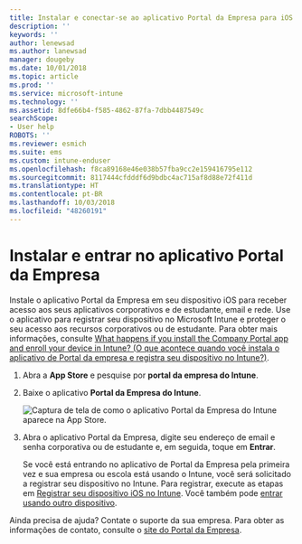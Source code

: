 ```yaml
---
title: Instalar e conectar-se ao aplicativo Portal da Empresa para iOS | Microsoft Docs
description: ''
keywords: ''
author: lenewsad
ms.author: lanewsad
manager: dougeby
ms.date: 10/01/2018
ms.topic: article
ms.prod: ''
ms.service: microsoft-intune
ms.technology: ''
ms.assetid: 8dfe66b4-f585-4862-87fa-7dbb4487549c
searchScope:
- User help
ROBOTS: ''
ms.reviewer: esmich
ms.suite: ems
ms.custom: intune-enduser
ms.openlocfilehash: f8ca89168e46e038b57fba9cc2e159416795e112
ms.sourcegitcommit: 8117444cfdddf6d9bdbc4ac715af8d88e72f411d
ms.translationtype: HT
ms.contentlocale: pt-BR
ms.lasthandoff: 10/03/2018
ms.locfileid: "48260191"
---
```

# <a name="install-and-sign-in-to-the-company-portal-app"></a>Instalar e entrar no aplicativo Portal da Empresa

Instale o aplicativo Portal da Empresa em seu dispositivo iOS para receber acesso aos seus aplicativos corporativos e de estudante, email e rede. Use o aplicativo para registrar seu dispositivo no Microsoft Intune e proteger o seu acesso aos recursos corporativos ou de estudante. Para obter mais informações, consulte [What happens if you install the Company Portal app and enroll your device in Intune? (O que acontece quando você instala o aplicativo de Portal da empresa e registra seu dispositivo no Intune?)](what-happens-if-you-install-the-company-portal-app-and-enroll-your-device-in-intune-ios.md).

1.  Abra a **App Store** e pesquise por **portal da empresa do Intune**.

2.  Baixe o aplicativo **Portal da Empresa do Intune**.

    ![Captura de tela de como o aplicativo Portal da Empresa do Intune aparece na App Store.](./media/cp_iosredesign_after_1803_04.png)

3.  Abra o aplicativo Portal da Empresa, digite seu endereço de email e senha corporativa ou de estudante e, em seguida, toque em **Entrar**.

    Se você está entrando no aplicativo de Portal da Empresa pela primeira vez e sua empresa ou escola está usando o Intune, você será solicitado a registrar seu dispositivo no Intune. Para registrar, execute as etapas em [Registrar seu dispositivo iOS no Intune](enroll-your-device-in-intune-ios.md). Você também pode [entrar usando outro dispositivo](https://docs.microsoft.com/intune-user-help/sign-in-to-the-company-portal#signing-in-from-another-device).

Ainda precisa de ajuda? Contate o suporte da sua empresa. Para obter as informações de contato, consulte o [site do Portal da Empresa](https://go.microsoft.com/fwlink/?linkid=2010980).
